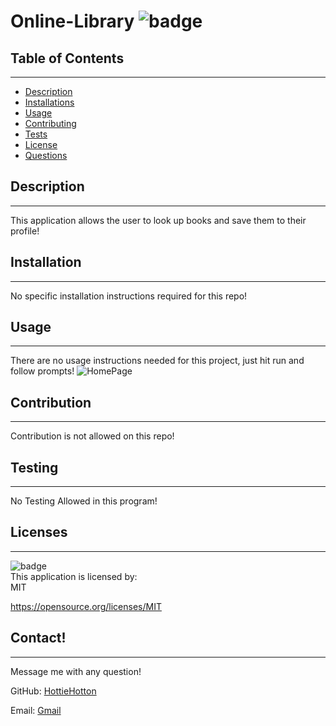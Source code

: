 # Online-Library ![badge](https://img.shields.io/badge/license-MIT-blue)<br/>

  ## Table of Contents
  --------------------
  - [Description](#description)
  - [Installations](#installation)
  - [Usage](#usage)
  - [Contributing](#contribution)
  - [Tests](#testing)
  - [License](#licenses)
  - [Questions](#contact)

  ## Description
  --------------
  This application allows the user to look up books and save them to their profile!

  ## Installation
  ---------------
  No specific installation instructions required for this repo!

  ## Usage
  ---------------------
  There are no usage instructions needed for this project, just hit run and follow prompts!
![HomePage](https://user-images.githubusercontent.com/74873819/162673749-858fd987-7542-4aab-ac1f-426dad7d2d87.png)


  ## Contribution
  --------------------------
  Contribution is not allowed on this repo!

  ## Testing
  ---------------------
  No Testing Allowed in this program!

  ## Licenses
  ----------------
  ![badge](https://img.shields.io/badge/license-MIT-blue)
  <br/>
  This application is licensed by: <br/> MIT

  https://opensource.org/licenses/MIT

  ## Contact!
  --------------
  Message me with any question!

  GitHub: [HottieHotton](https://github.com/HottieHotton)

  Email: [Gmail](mailto:bhotton25@gmail.com)
